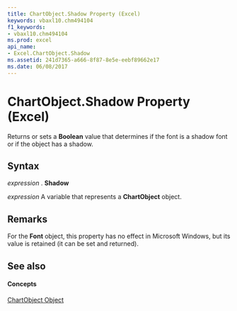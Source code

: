 ```yaml
---
title: ChartObject.Shadow Property (Excel)
keywords: vbaxl10.chm494104
f1_keywords:
- vbaxl10.chm494104
ms.prod: excel
api_name:
- Excel.ChartObject.Shadow
ms.assetid: 241d7365-a666-8f87-8e5e-eebf89662e17
ms.date: 06/08/2017
---
```



# ChartObject.Shadow Property (Excel)

Returns or sets a **Boolean** value that determines if the font is a shadow font or if the object has a shadow.


## Syntax

 _expression_ . **Shadow**

 _expression_ A variable that represents a **ChartObject** object.


## Remarks

For the **Font** object, this property has no effect in Microsoft Windows, but its value is retained (it can be set and returned).


## See also


#### Concepts


[ChartObject Object](chartobject-object-excel.md)

